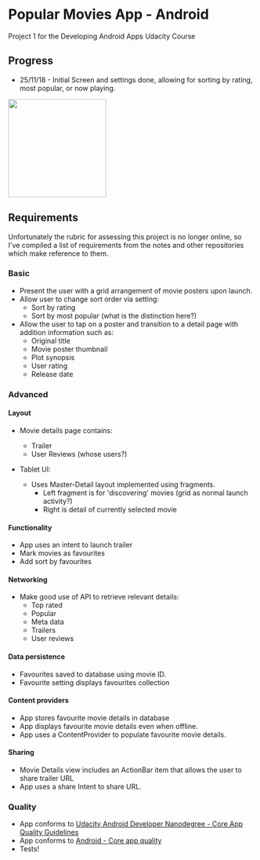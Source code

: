 # Popular Movies App - Android

Project 1 for the Developing Android Apps Udacity Course

## Progress
* 25/11/18 - Initial Screen and settings done, allowing for sorting by rating, most popular, or now playing.

<img src="https://i.imgur.com/doXlDrm.png" width="200">

## Requirements

Unfortunately the rubric for assessing this project is no longer online, so I've compiled a list of requirements from the notes and other repositories which make reference to them.

### Basic 

* Present the user with a grid arrangement of movie posters upon launch.
* Allow user to change sort order via setting:
    * Sort by rating
    * Sort by most popular (what is the distinction here?)
* Allow the user to tap on a poster and transition to a detail page with addition information such as:
    * Original title
    * Movie poster thumbnail
    * Plot synopsis
    * User rating
    * Release date

### Advanced

#### Layout
* Movie details page contains:
    * Trailer
    * User Reviews (whose users?)

* Tablet UI:
    * Uses Master-Detail layout implemented using fragments.
        * Left fragment is for 'discovering' movies (grid as normal launch activity?)
        * Right is detail of currently selected movie

#### Functionality
* App uses an intent to launch trailer
* Mark movies as favourites
* Add sort by favourites

#### Networking
* Make good use of API to retrieve relevant details:
    * Top rated
    * Popular
    * Meta data
    * Trailers
    * User reviews

#### Data persistence
* Favourites saved to database using movie ID.
* Favourite setting displays favourites collection

#### Content providers
* App stores favourite movie details in database
* App displays favourite movie details even when offline.
* App uses a ContentProvider to populate favourite movie details.

#### Sharing
* Movie Details view includes an ActionBar item that allows the user to share trailer URL
* App uses a share Intent to share URL.


### Quality
* App conforms to [Udacity Android Developer Nanodegree - Core App Quality Guidelines](http://udacity.github.io/android-nanodegree-guidelines/core.html)
* App conforms to [Android - Core app quality](https://developer.android.com/docs/quality-guidelines/core-app-quality)
* Tests!

